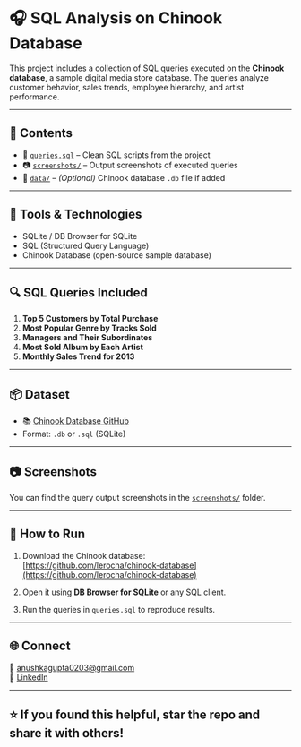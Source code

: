 # 🎧 SQL Analysis on Chinook Database

This project includes a collection of SQL queries executed on the **Chinook database**, a sample digital media store database. The queries analyze customer behavior, sales trends, employee hierarchy, and artist performance.

---

## 📁 Contents

- 📄 [`queries.sql`](./sql/queries.sql) – Clean SQL scripts from the project  
- 📷 [`screenshots/`](./screenshots/) – Output screenshots of executed queries  
- 📂 [`data/`](./data/) – *(Optional)* Chinook database `.db` file if added

---

## 🧰 Tools & Technologies

- SQLite / DB Browser for SQLite  
- SQL (Structured Query Language)  
- Chinook Database (open-source sample database)

---

## 🔍 SQL Queries Included

1. **Top 5 Customers by Total Purchase**  
2. **Most Popular Genre by Tracks Sold**  
3. **Managers and Their Subordinates**  
4. **Most Sold Album by Each Artist**  
5. **Monthly Sales Trend for 2013**

---

## 📦 Dataset

- 📚 [Chinook Database GitHub](https://github.com/lerocha/chinook-database)  
- Format: `.db` or `.sql` (SQLite)

---

## 📷 Screenshots

You can find the query output screenshots in the [`screenshots/`](./screenshots/) folder.

---

## 📁 How to Run

1. Download the Chinook database:  
   [https://github.com/lerocha/chinook-database](https://github.com/lerocha/chinook-database)

2. Open it using **DB Browser for SQLite** or any SQL client.

3. Run the queries in `queries.sql` to reproduce results.

---

## 🌐 Connect

📧 anushkagupta0203@gmail.com  
🔗 [LinkedIn](https://linkedin.com/in/anushkagupta23)

---

## ⭐ If you found this helpful, star the repo and share it with others!

